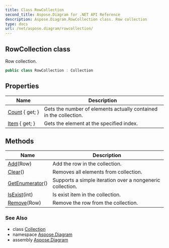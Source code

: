 ```yaml
---
title: Class RowCollection
second_title: Aspose.Diagram for .NET API Reference
description: Aspose.Diagram.RowCollection class. Row collection
type: docs
url: /net/aspose.diagram/rowcollection/
---
```

## RowCollection class

Row collection.

```csharp
public class RowCollection : Collection
```

## Properties

| Name | Description |
| --- | --- |
| [Count](../../aspose.diagram/collection/count/) { get; } | Gets the number of elements actually contained in the collection. |
| [Item](../../aspose.diagram/rowcollection/item/) { get; } | Gets the element at the specified index. |

## Methods

| Name | Description |
| --- | --- |
| [Add](../../aspose.diagram/rowcollection/add/)(Row) | Add the row in the collection. |
| [Clear](../../aspose.diagram/collection/clear/)() | Removes all elements from collection. |
| [GetEnumerator](../../aspose.diagram/collection/getenumerator/)() | Supports a simple iteration over a nongeneric collection. |
| [IsExist](../../aspose.diagram/collection/isexist/)(int) | Is exist item in the collection. |
| [Remove](../../aspose.diagram/rowcollection/remove/)(Row) | Remove the row from the collection. |

### See Also

* class [Collection](../collection/)
* namespace [Aspose.Diagram](../../aspose.diagram/)
* assembly [Aspose.Diagram](../../)


